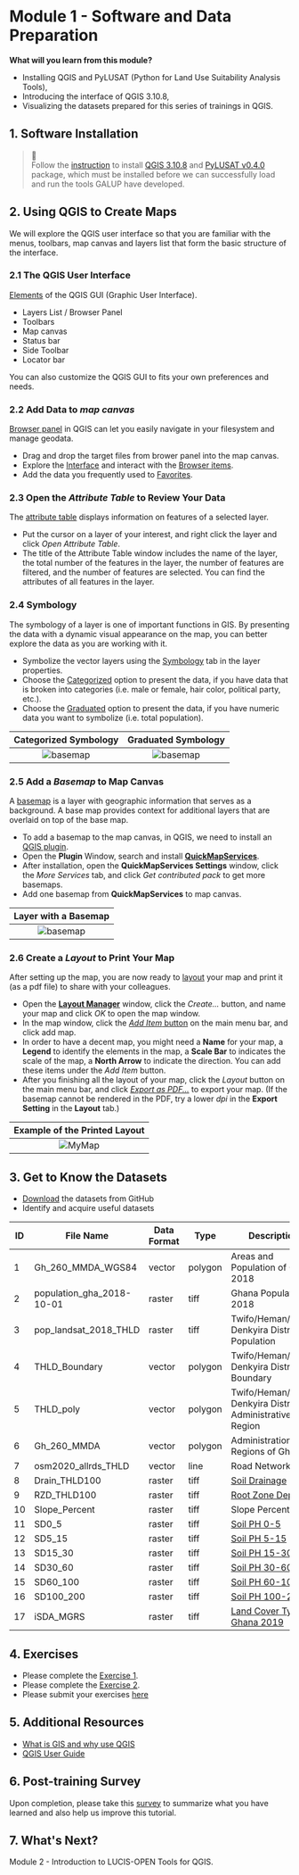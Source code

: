 # Module 1 - Software and Data Preparation

**What will you learn from this module?**

- Installing QGIS and PyLUSAT (Python for Land Use Suitability Analysis Tools),
- Introducing the interface of QGIS 3.10.8,
- Visualizing the datasets prepared for this series of trainings in QGIS.

## 1. Software Installation

> :pushpin:<br>
> Follow the [instruction](https://github.com/SERVIR-WA/GALUP/wiki/Install)
> to install [QGIS 3.10.8](https://qgis.org/en/site/) and
> [PyLUSAT v0.4.0](https://pypi.org/project/pylusat/) package, which
> must be installed before we can successfully load and run the tools GALUP
> have developed.

## 2. Using QGIS to Create Maps

We will explore the QGIS user interface so that you are familiar with the
menus, toolbars, map canvas and layers list that form the basic structure of
the interface.

### 2.1 The QGIS User Interface

[Elements](https://docs.qgis.org/3.10/en/docs/training_manual/basic_map/overview.html)
of the QGIS GUI (Graphic User Interface).

- Layers List / Browser Panel
- Toolbars
- Map canvas
- Status bar
- Side Toolbar
- Locator bar

You can also customize the QGIS GUI to fits your own preferences and needs.

### 2.2 Add Data to _map canvas_
[Browser panel](https://docs.qgis.org/3.10/en/docs/user_manual/introduction/browser.html?#the-browser-panel) in QGIS can let you easily navigate in your filesystem and manage geodata.
- Drag and drop the target files from brower panel into the map canvas.
- Explore the [Interface](https://docs.qgis.org/3.10/en/docs/user_manual/managing_data_source/opening_data.html?#exploring-the-interface) and interact with the [Browser items](https://docs.qgis.org/3.10/en/docs/user_manual/managing_data_source/opening_data.html?#interacting-with-the-browser-items).
- Add the data you frequently used to [Favorites](https://docs.qgis.org/3.10/en/docs/training_manual/basic_map/overview.html?#basic-the-browser-panel).

### 2.3 Open the _Attribute Table_ to Review Your Data

The [attribute table](https://docs.qgis.org/3.10/en/docs/user_manual/working_with_vector/attribute_table.html?highlight=attribute#introducing-the-attribute-table-interface) displays information on features of a selected layer.

- Put the cursor on a layer of your interest, and right click the layer and
  click _Open Attribute Table_.
- The title of the Attribute Table window includes the name of the layer, the
  total number of the features in the layer, the number of features are
  filtered, and the number of features are selected. You can find the
  attributes of all features in the layer.

### 2.4 Symbology
The symbology of a layer is one of important functions in GIS. By presenting the data with a dynamic visual appearance on the map, you can better explore the data as you are working with it.
- Symbolize the vector layers using the [Symbology](https://docs.qgis.org/3.10/en/docs/training_manual/basic_map/symbology.html?#basic-fa-changing-colors) tab in the layer properties.
- Choose the [Categorized](https://docs.qgis.org/3.10/en/docs/user_manual/working_with_vector/vector_properties.html?#categorized-renderer) option to present the data, if you have data that is broken into categories (i.e. male or female, hair color, political party, etc.).
- Choose the [Graduated](https://docs.qgis.org/3.10/en/docs/user_manual/working_with_vector/vector_properties.html?#graduated-renderer) option to present the data, if you have numeric data you want to symbolize (i.e. total population).

|                   Categorized Symbology                    |               Graduated Symbology                  |
|:--------------------------------------------------------:|:---------------------------------:|
| ![basemap](../../../images/Symbology/Categorized.png)  | ![basemap](../../../images/Symbology/Graduated.png)  |

### 2.5 Add a _Basemap_ to Map Canvas

A [basemap](https://rdkb.sgrc.selkirk.ca/Help/Content/Client_APIs/SV_User/SVU_AboutBaseMaps.htm) is a layer with geographic information that serves as a background. A base map provides context for additional layers that are overlaid on top of the base map.

- To add a basemap to the map canvas, in QGIS, we need to install an
  [QGIS plugin](https://docs.qgis.org/3.10/en/docs/user_manual/plugins/plugins.html).
- Open the **Plugin** Window, search and install [**QuickMapServices**](https://docs.qgis.org/3.10/en/docs/training_manual/qgis_plugins/plugin_examples.html#basic-fa-the-quickmapservices-plugin).
- After installation, open the **QuickMapServices Settings** window, click the _More Services_ tab, and click _Get contributed pack_ to get more basemaps.
- Add one basemap from **QuickMapServices** to map canvas.

|                Layer with a Basemap                  |
|:-------------------------------------------------:|
| ![basemap](../../../images/Basemap/basemap_1.png) |

### 2.6 Create a _Layout_ to Print Your Map

After setting up the map, you are now ready to [layout](https://docs.qgis.org/3.10/en/docs/user_manual/print_composer/overview_composer.html#overview-of-the-print-layout) your map and print it (as a pdf file) to share with your colleagues.
  
- Open the [**Layout Manager**](https://docs.qgis.org/3.10/en/docs/user_manual/print_composer/overview_composer.html#the-layout-manager) window, click the _Create..._ button, and name your
  map and click _OK_ to open the map window.
- In the map window, click the [_Add Item_ button](https://docs.qgis.org/3.10/en/docs/user_manual/print_composer/overview_composer.html#add-item-menu) on the main menu bar, and
  click add map.
- In order to have a decent map, you might need a **Name** for your map, a **Legend** to identify the elements in the map, a **Scale Bar**
  to indicates the scale of the map, a **North Arrow** to
  indicate the direction. You can add these items under the _Add Item_ button.
- After you finishing all the layout of your map, click the _Layout_ button on
  the main menu bar, and click [_Export as PDF..._](https://docs.qgis.org/3.10/en/docs/user_manual/print_composer/overview_composer.html#edit-menu) to export your map. (If the basemap cannot be rendered in the PDF, try a lower _dpi_ in the **Export Setting** in the **Layout** tab.)

|               Example of the Printed Layout           |
|:-------------------------------------------------:|
| ![MyMap](../../../images/Export_ur_own_map/MyMap.png) |


## 3. Get to Know the Datasets

- [Download](https://github.com/chjch/lucis_qgis) the datasets from GitHub
- Identify and acquire useful datasets

| ID | File Name                 | Data Format | Type    | Description                                               |
|----|---------------------------|-------------|---------|-----------------------------------------------------------|
| 1  | Gh_260_MMDA_WGS84         | vector      | polygon | Areas and Population of Ghana 2018                        |
| 2  | population_gha_2018-10-01 | raster      | tiff    | Ghana Population 2018                                     |
| 3  | pop_landsat_2018_THLD     | raster      | tiff    | Twifo/Heman/Lower Denkyira District Population            |
| 4  | THLD_Boundary             | vector      | polygon | Twifo/Heman/Lower Denkyira District Boundary              |
| 5  | THLD_poly                 | vector      | polygon | Twifo/Heman/Lower Denkyira District Administrative Region |
| 6  | Gh_260_MMDA               | vector      | polygon | Administration Regions of Ghana                           |
| 7  | osm2020_allrds_THLD       | vector      | line    | Road Network                                              |
| 8  | Drain_THLD100             | raster      | tiff    | [Soil Drainage](https://data.isric.org/geonetwork/srv/eng/catalog.search#/metadata/953d0964-6746-489a-a8d1-f188595516a9)                                             |
| 9  | RZD_THLD100               | raster      | tiff    | [Root Zone Depth](https://data.isric.org/geonetwork/srv/eng/catalog.search#/metadata/c77d1209-56e9-4cac-b76e-bbf6c7e3a617)                                           |
| 10 | Slope_Percent             | raster      | tiff    | Slope Percent                                             |
| 11 | SD0_5                     | raster      | tiff    | [Soil PH 0-5](https://data.isric.org/geonetwork/srv/eng/catalog.search#/metadata/a3364e47-9229-4a6d-aed2-487fd7e4dccc)                                               |
| 12 | SD5_15                    | raster      | tiff    | [Soil PH 5-15](https://data.isric.org/geonetwork/srv/eng/catalog.search#/metadata/a3364e47-9229-4a6d-aed2-487fd7e4dccc)                                              |
| 13 | SD15_30                   | raster      | tiff    | [Soil PH 15-30](https://data.isric.org/geonetwork/srv/eng/catalog.search#/metadata/a3364e47-9229-4a6d-aed2-487fd7e4dccc)                                             |
| 14 | SD30_60                   | raster      | tiff    | [Soil PH 30-60](https://data.isric.org/geonetwork/srv/eng/catalog.search#/metadata/a3364e47-9229-4a6d-aed2-487fd7e4dccc)                                             |
| 15 | SD60_100                  | raster      | tiff    | [Soil PH 60-100](https://data.isric.org/geonetwork/srv/eng/catalog.search#/metadata/a3364e47-9229-4a6d-aed2-487fd7e4dccc)                                            |
| 16 | SD100_200                 | raster      | tiff    | [Soil PH 100-200](https://data.isric.org/geonetwork/srv/eng/catalog.search#/metadata/a3364e47-9229-4a6d-aed2-487fd7e4dccc)                                           |
| 17 | iSDA_MGRS                 | raster      | tiff    | [Land Cover Type Ghana 2019](https://www.isda-africa.com/isdasoil/)                                |

## 4. Exercises

- Please complete the [Exercise 1](https://github.com/SERVIR-WA/GALUP/blob/master/training/1_lu/exercises/exercise1.md#exercise-1).
- Please complete the [Exercise 2](https://github.com/SERVIR-WA/GALUP/blob/master/training/1_lu/exercises/exercise2.md#exercise-2).
- Please submit your exercises [here](https://github.com/SERVIR-WA/GALUP/issues/new?assignees=&labels=submission+w1m1&template=exercise-submission-template.md&title=EXERCISE+1+%5Breplace+with+your+name%5D)

## 5. Additional Resources

- [What is GIS and why use QGIS](https://www.youtube.com/watch?v=8oEnJvLzDnQ)
- [QGIS User Guide](https://docs.qgis.org/3.16/en/docs/user_manual/)

## 6. Post-training Survey

Upon completion, please take this [survey](https://docs.google.com/document/d/1p1oy635ZMgXBcyxPJPv2Je-62xTVaNV6xCtltQYvde0/edit) to summarize what you have
learned and also help us improve this tutorial.

## 7. What's Next?

Module 2 - Introduction to LUCIS-OPEN Tools for QGIS.
